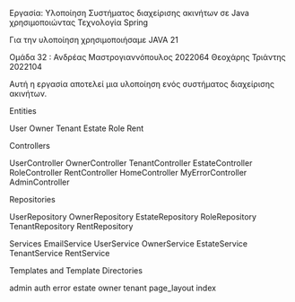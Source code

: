 Εργασία: Υλοποίηση Συστήματος διαχείρισης ακινήτων σε Java χρησιμοποιώντας Τεχνολογία Spring

Για την υλοποίηση χρησιμοποιήσαμε JAVA 21

Ομάδα 32 :
Ανδρέας Μαστρογιαννόπουλος 2022064
Θεοχάρης Τριάντης 2022104

Αυτή η εργασία αποτελεί μια υλοποίηση ενός συστήματος διαχείρισης ακινήτων.

Entities

User
Owner
Tenant
Estate
Role
Rent


Controllers

UserController
OwnerController
TenantController
EstateController
RoleController
RentController
HomeController
MyErrorController
AdminController


Repositories

UserRepository
OwnerRepository
EstateRepository
RoleRepository
TenantRepository
RentRepository


Services
EmailService
UserService
OwnerService
EstateService
TenantService
RentService


Templates and Template Directories

admin
auth
error
estate
owner
tenant
page_layout
index

